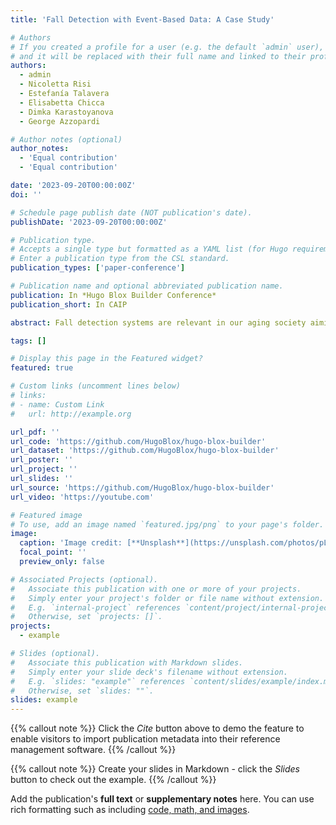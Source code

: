 ```yaml
---
title: 'Fall Detection with Event-Based Data: A Case Study'

# Authors
# If you created a profile for a user (e.g. the default `admin` user), write the username (folder name) here
# and it will be replaced with their full name and linked to their profile.
authors:
  - admin
  - Nicoletta Risi
  - Estefanía Talavera
  - Elisabetta Chicca
  - Dimka Karastoyanova
  - George Azzopardi

# Author notes (optional)
author_notes:
  - 'Equal contribution'
  - 'Equal contribution'

date: '2023-09-20T00:00:00Z'
doi: ''

# Schedule page publish date (NOT publication's date).
publishDate: '2023-09-20T00:00:00Z'

# Publication type.
# Accepts a single type but formatted as a YAML list (for Hugo requirements).
# Enter a publication type from the CSL standard.
publication_types: ['paper-conference']

# Publication name and optional abbreviated publication name.
publication: In *Hugo Blox Builder Conference*
publication_short: In CAIP

abstract: Fall detection systems are relevant in our aging society aiming to support efforts towards reducing the impact of accidental falls. However, current solutions lack the ability to combine low-power consumption, privacy protection, low latency response, and low payload. In this work, we address this gap through a comparative analysis of the trade-off between effectiveness and energy consumption by comparing a Recurrent Spiking Neural Network (RSNN) with a Long Short-Term Memory (LSTM) and a Convolutional Neural Network (CNN). By leveraging two pre-existing RGB datasets and an event-camera simulator, we generated event data by converting intensity frames into event streams. Thus, we could harness the salient features of event-based data and analyze their benefits when combined with RSNNs and LSTMs. The compared approaches are evaluated on two data sets collected from a single subject; one from a camera attached to the neck (N-data) and the other one attached to the waist (W-data). Each data set contains 469 video samples, of which 213 are four types of fall examples, and the rest are nine types of non-fall daily activities.

tags: []

# Display this page in the Featured widget?
featured: true

# Custom links (uncomment lines below)
# links:
# - name: Custom Link
#   url: http://example.org

url_pdf: ''
url_code: 'https://github.com/HugoBlox/hugo-blox-builder'
url_dataset: 'https://github.com/HugoBlox/hugo-blox-builder'
url_poster: ''
url_project: ''
url_slides: ''
url_source: 'https://github.com/HugoBlox/hugo-blox-builder'
url_video: 'https://youtube.com'

# Featured image
# To use, add an image named `featured.jpg/png` to your page's folder.
image:
  caption: 'Image credit: [**Unsplash**](https://unsplash.com/photos/pLCdAaMFLTE)'
  focal_point: ''
  preview_only: false

# Associated Projects (optional).
#   Associate this publication with one or more of your projects.
#   Simply enter your project's folder or file name without extension.
#   E.g. `internal-project` references `content/project/internal-project/index.md`.
#   Otherwise, set `projects: []`.
projects:
  - example

# Slides (optional).
#   Associate this publication with Markdown slides.
#   Simply enter your slide deck's filename without extension.
#   E.g. `slides: "example"` references `content/slides/example/index.md`.
#   Otherwise, set `slides: ""`.
slides: example
---
```


{{% callout note %}}
Click the _Cite_ button above to demo the feature to enable visitors to import publication metadata into their reference management software.
{{% /callout %}}

{{% callout note %}}
Create your slides in Markdown - click the _Slides_ button to check out the example.
{{% /callout %}}

Add the publication's **full text** or **supplementary notes** here. You can use rich formatting such as including [code, math, and images](https://docs.hugoblox.com/content/writing-markdown-latex/).
